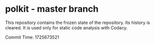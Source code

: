 # polkit - master branch

This repository contains the frozen state of the repository.
Its history is cleared. It is used only for static code
analysis with Codacy.

Commit Time: 1725673521
